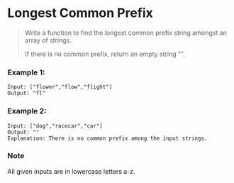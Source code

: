 # Longest Common Prefix

> Write a function to find the longest common prefix string amongst an array of strings.  
> 
> If there is no common prefix, return an empty string "".

### Example 1:
```
Input: ["flower","flow","flight"]
Output: "fl"
```

### Example 2:
```
Input: ["dog","racecar","car"]
Output: ""
Explanation: There is no common prefix among the input strings.
```
### Note
All given inputs are in lowercase letters a-z.


